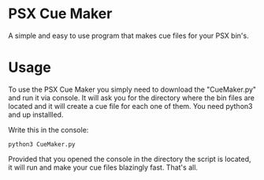 # PSX Cue Maker
A simple and easy to use program that makes cue files for your PSX bin's.

# Usage
To use the PSX Cue Maker you simply need to download the "CueMaker.py" and run it via console. It will ask you for the directory where the bin files are located and it will create a cue file for each one of them. You need python3 and up installled.

Write this in the console:
```
python3 CueMaker.py
```

Provided that you opened the console in the directory the script is located, it will run and make your cue files blazingly fast. That's all.
